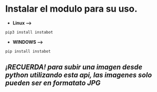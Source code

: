 # Instalar el modulo para su uso.

- **Linux -->**
```sh
pip3 install instabot
```
- **WINDOWS -->**
```sh
pip install instabot
```

## _¡RECUERDA! para subir una imagen desde python utilizando esta api, las imagenes solo pueden ser en formatato JPG_

